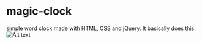 # magic-clock
simple word clock made with HTML, CSS and jQuery.
It basically does this:<br>
![Alt text](magic-clock/screenshot.png?raw=true "Screenshot")
